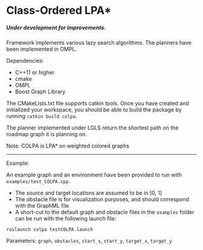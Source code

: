 # Class-Ordered LPA*

##### Under development for improvements.

Framework implements various lazy search algorithms. The planners have been implemented in OMPL.

Dependencies:
- C++11 or higher
- cmake
- OMPL
- Boost Graph Library

The CMakeLists.txt file supports catkin tools. Once you have created and initialized your workspace,
you should be able to build the package by running `catkin build colpa`.

The planner implemented under LGLS return the shortest path on the roadmap graph it is planning on.


Note:
COLPA is LPA* on weighted colored graphs

------

Example:

An example graph and an environment have been provided to run with `examples/test_COLPA.cpp`.

* The source and target locations are assumed to be in [0, 1]
* The obstacle file is for visualization purposes, and should correspond with the GraphML file.
* A short-cut to the default graph and obstacle files in the `examples` folder can be run with the following launch file:
```
roslaunch colpa testCOLPA.launch
```
Parameters: `graph`, `obstacles`, `start_x`, `start_y`, `target_x`, `target_y`

